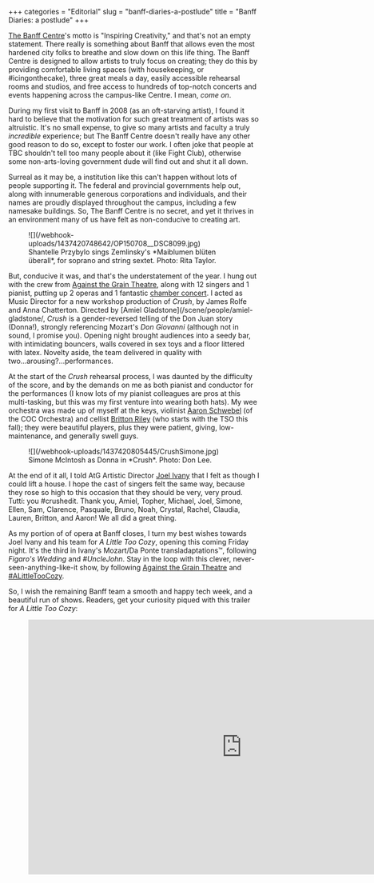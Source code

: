 +++
categories = "Editorial"
slug = "banff-diaries-a-postlude"
title = "Banff Diaries: a postlude"
+++

[The Banff Centre](/scene/companies/the-banff-centre/)'s motto is "Inspiring Creativity," and that's not an empty statement. There really is something about Banff that allows even the most hardened city folks to breathe and slow down on this life thing. The Banff Centre is designed to allow artists to truly focus on creating; they do this by providing comfortable living spaces (with housekeeping, or #icingonthecake), three great meals a day, easily accessible rehearsal rooms and studios, and free access to hundreds of top-notch concerts and events happening across the campus-like Centre. I mean, *come on*.

During my first visit to Banff in 2008 (as an oft-starving artist), I found it hard to believe that the motivation for such great treatment of artists was so altruistic. It's no small expense, to give so many artists and faculty a truly *incredible* experience; but The Banff Centre doesn't really have any other good reason to do so, except to foster our work. I often joke that people at TBC shouldn't tell too many people about it (like Fight Club), otherwise some non-arts-loving government dude will find out and shut it all down. 

Surreal as it may be, a institution like this can't happen without lots of people supporting it. The federal and provincial governments help out, along with innumerable generous corporations and individuals, and their names are proudly displayed throughout the campus, including a few namesake buildings. So, The Banff Centre is no secret, and yet it thrives in an environment many of us have felt as non-conducive to creating art.

<figure data-type="image">
![](/webhook-uploads/1437420748642/OP150708__DSC8099.jpg)
<figcaption>Shantelle Przybylo sings Zemlinsky's *Maiblumen blüten überall*, for soprano and string sextet. Photo: Rita Taylor.</figcaption>
</figure>

But, conducive it was, and that's the understatement of the year. I hung out with the crew from [Against the Grain Theatre](/scene/companies/against-the-grain/), along with 12 singers and 1 pianist, putting up 2 operas and 1 fantastic [chamber concert](/music-as-theatre-a-chamber-concert-in-banff/). I acted as Music Director for a new workshop production of *Crush*, by James Rolfe and Anna Chatterton. Directed by [Amiel Gladstone](/scene/people/amiel-gladstone/, *Crush* is a gender-reversed telling of the Don Juan story (Donna!), strongly referencing Mozart's *Don Giovanni* (although not in sound, I promise you). Opening night brought audiences into a seedy bar, with intimidating bouncers, walls covered in sex toys and a floor littered with latex. Novelty aside, the team delivered in quality with two...arousing?...performances.

At the start of the *Crush* rehearsal process, I was daunted by the difficulty of the score, and by the demands on me as both pianist and conductor for the performances (I know lots of my pianist colleagues are pros at this multi-tasking, but this was my first venture into wearing both hats). My wee orchestra was made up of myself at the keys, violinist [Aaron Schwebel](/scene/people/aaron-schwebel/) (of the COC Orchestra) and cellist [Britton Riley](/scene/people/britton-riley/) (who starts with the TSO this fall); they were beautiful players, plus they were patient, giving, low-maintenance, and generally swell guys. 

<figure data-type="image">
![](/webhook-uploads/1437420805445/CrushSimone.jpg)
<figcaption>Simone McIntosh as Donna in *Crush*. Photo: Don Lee.</figcaption>
</figure>

At the end of it all, I told AtG Artistic Director [Joel Ivany](/scene/people/joel-ivany) that I felt as though I could lift a house. I hope the cast of singers felt the same way, because they rose so high to this occasion that they should be very, very proud. Tutti: you #crushedit. Thank you, Amiel, Topher, Michael, Joel, Simone, Ellen, Sam, Clarence, Pasquale, Bruno, Noah, Crystal, Rachel, Claudia, Lauren, Britton, and Aaron! We all did a great thing.

As my portion of of opera at Banff closes, I turn my best wishes towards Joel Ivany and his team for *A Little Too Cozy*, opening this coming Friday night. It's the third in Ivany's Mozart/Da Ponte transladaptations™, following *Figaro's Wedding* and *#UncleJohn*. Stay in the loop with this clever, never-seen-anything-like-it show, by following [Against the Grain Theatre](https://twitter.com/AtGtheatre) and [#ALittleTooCozy](https://twitter.com/hashtag/ALittleTooCozy?src=hash).

So, I wish the remaining Banff team a smooth and happy tech week, and a beautiful run of shows. Readers, get your curiosity piqued with this trailer for *A Little Too Cozy*:

<figure data-type"video">
<iframe width="854" height="510" src="https://www.youtube.com/embed/iwLMtH1G63I" frameborder="0" allowfullscreen></iframe>
</figure>

